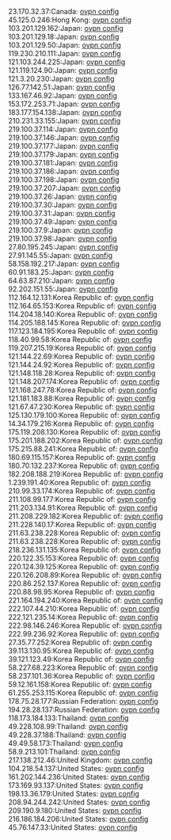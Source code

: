 23.170.32.37:Canada: [ovpn config](vpn/23_170_32_37.ovpn)  
45.125.0.246:Hong Kong: [ovpn config](vpn/45_125_0_246.ovpn)  
103.201.129.162:Japan: [ovpn config](vpn/103_201_129_162.ovpn)  
103.201.129.18:Japan: [ovpn config](vpn/103_201_129_18.ovpn)  
103.201.129.50:Japan: [ovpn config](vpn/103_201_129_50.ovpn)  
119.230.210.111:Japan: [ovpn config](vpn/119_230_210_111.ovpn)  
121.103.244.225:Japan: [ovpn config](vpn/121_103_244_225.ovpn)  
121.119.124.90:Japan: [ovpn config](vpn/121_119_124_90.ovpn)  
121.3.20.230:Japan: [ovpn config](vpn/121_3_20_230.ovpn)  
126.77.142.51:Japan: [ovpn config](vpn/126_77_142_51.ovpn)  
133.167.46.92:Japan: [ovpn config](vpn/133_167_46_92.ovpn)  
153.172.253.71:Japan: [ovpn config](vpn/153_172_253_71.ovpn)  
183.177.154.138:Japan: [ovpn config](vpn/183_177_154_138.ovpn)  
210.231.33.155:Japan: [ovpn config](vpn/210_231_33_155.ovpn)  
219.100.37.114:Japan: [ovpn config](vpn/219_100_37_114.ovpn)  
219.100.37.146:Japan: [ovpn config](vpn/219_100_37_146.ovpn)  
219.100.37.177:Japan: [ovpn config](vpn/219_100_37_177.ovpn)  
219.100.37.179:Japan: [ovpn config](vpn/219_100_37_179.ovpn)  
219.100.37.181:Japan: [ovpn config](vpn/219_100_37_181.ovpn)  
219.100.37.186:Japan: [ovpn config](vpn/219_100_37_186.ovpn)  
219.100.37.198:Japan: [ovpn config](vpn/219_100_37_198.ovpn)  
219.100.37.207:Japan: [ovpn config](vpn/219_100_37_207.ovpn)  
219.100.37.26:Japan: [ovpn config](vpn/219_100_37_26.ovpn)  
219.100.37.30:Japan: [ovpn config](vpn/219_100_37_30.ovpn)  
219.100.37.31:Japan: [ovpn config](vpn/219_100_37_31.ovpn)  
219.100.37.49:Japan: [ovpn config](vpn/219_100_37_49.ovpn)  
219.100.37.9:Japan: [ovpn config](vpn/219_100_37_9.ovpn)  
219.100.37.98:Japan: [ovpn config](vpn/219_100_37_98.ovpn)  
27.80.195.245:Japan: [ovpn config](vpn/27_80_195_245.ovpn)  
27.91.145.55:Japan: [ovpn config](vpn/27_91_145_55.ovpn)  
58.158.192.217:Japan: [ovpn config](vpn/58_158_192_217.ovpn)  
60.91.183.25:Japan: [ovpn config](vpn/60_91_183_25.ovpn)  
64.63.87.210:Japan: [ovpn config](vpn/64_63_87_210.ovpn)  
92.202.151.55:Japan: [ovpn config](vpn/92_202_151_55.ovpn)  
112.164.12.131:Korea Republic of: [ovpn config](vpn/112_164_12_131.ovpn)  
112.164.65.153:Korea Republic of: [ovpn config](vpn/112_164_65_153.ovpn)  
114.204.18.140:Korea Republic of: [ovpn config](vpn/114_204_18_140.ovpn)  
114.205.188.145:Korea Republic of: [ovpn config](vpn/114_205_188_145.ovpn)  
117.123.184.195:Korea Republic of: [ovpn config](vpn/117_123_184_195.ovpn)  
118.40.99.58:Korea Republic of: [ovpn config](vpn/118_40_99_58.ovpn)  
119.207.215.19:Korea Republic of: [ovpn config](vpn/119_207_215_19.ovpn)  
121.144.22.69:Korea Republic of: [ovpn config](vpn/121_144_22_69.ovpn)  
121.144.24.92:Korea Republic of: [ovpn config](vpn/121_144_24_92.ovpn)  
121.148.118.28:Korea Republic of: [ovpn config](vpn/121_148_118_28.ovpn)  
121.148.207.174:Korea Republic of: [ovpn config](vpn/121_148_207_174.ovpn)  
121.168.247.78:Korea Republic of: [ovpn config](vpn/121_168_247_78.ovpn)  
121.181.183.88:Korea Republic of: [ovpn config](vpn/121_181_183_88.ovpn)  
121.67.47.230:Korea Republic of: [ovpn config](vpn/121_67_47_230.ovpn)  
125.130.179.100:Korea Republic of: [ovpn config](vpn/125_130_179_100.ovpn)  
14.34.179.216:Korea Republic of: [ovpn config](vpn/14_34_179_216.ovpn)  
175.119.208.130:Korea Republic of: [ovpn config](vpn/175_119_208_130.ovpn)  
175.201.188.202:Korea Republic of: [ovpn config](vpn/175_201_188_202.ovpn)  
175.215.88.241:Korea Republic of: [ovpn config](vpn/175_215_88_241.ovpn)  
180.69.115.157:Korea Republic of: [ovpn config](vpn/180_69_115_157.ovpn)  
180.70.132.237:Korea Republic of: [ovpn config](vpn/180_70_132_237.ovpn)  
182.208.188.219:Korea Republic of: [ovpn config](vpn/182_208_188_219.ovpn)  
1.239.191.40:Korea Republic of: [ovpn config](vpn/1_239_191_40.ovpn)  
210.99.33.174:Korea Republic of: [ovpn config](vpn/210_99_33_174.ovpn)  
211.108.99.177:Korea Republic of: [ovpn config](vpn/211_108_99_177.ovpn)  
211.203.134.91:Korea Republic of: [ovpn config](vpn/211_203_134_91.ovpn)  
211.208.229.182:Korea Republic of: [ovpn config](vpn/211_208_229_182.ovpn)  
211.228.140.17:Korea Republic of: [ovpn config](vpn/211_228_140_17.ovpn)  
211.63.238.228:Korea Republic of: [ovpn config](vpn/211_63_238_228.ovpn)  
211.63.238.228:Korea Republic of: [ovpn config](vpn/211_63_238_228.ovpn)  
218.236.131.135:Korea Republic of: [ovpn config](vpn/218_236_131_135.ovpn)  
220.122.35.153:Korea Republic of: [ovpn config](vpn/220_122_35_153.ovpn)  
220.124.39.125:Korea Republic of: [ovpn config](vpn/220_124_39_125.ovpn)  
220.126.208.89:Korea Republic of: [ovpn config](vpn/220_126_208_89.ovpn)  
220.86.252.137:Korea Republic of: [ovpn config](vpn/220_86_252_137.ovpn)  
220.88.98.95:Korea Republic of: [ovpn config](vpn/220_88_98_95.ovpn)  
221.164.194.240:Korea Republic of: [ovpn config](vpn/221_164_194_240.ovpn)  
222.107.44.210:Korea Republic of: [ovpn config](vpn/222_107_44_210.ovpn)  
222.121.235.14:Korea Republic of: [ovpn config](vpn/222_121_235_14.ovpn)  
222.98.146.246:Korea Republic of: [ovpn config](vpn/222_98_146_246.ovpn)  
222.99.236.92:Korea Republic of: [ovpn config](vpn/222_99_236_92.ovpn)  
27.35.77.252:Korea Republic of: [ovpn config](vpn/27_35_77_252.ovpn)  
39.113.130.95:Korea Republic of: [ovpn config](vpn/39_113_130_95.ovpn)  
39.121.123.49:Korea Republic of: [ovpn config](vpn/39_121_123_49.ovpn)  
58.227.68.223:Korea Republic of: [ovpn config](vpn/58_227_68_223.ovpn)  
58.237.101.36:Korea Republic of: [ovpn config](vpn/58_237_101_36.ovpn)  
59.12.161.158:Korea Republic of: [ovpn config](vpn/59_12_161_158.ovpn)  
61.255.253.115:Korea Republic of: [ovpn config](vpn/61_255_253_115.ovpn)  
178.75.28.177:Russian Federation: [ovpn config](vpn/178_75_28_177.ovpn)  
194.28.28.137:Russian Federation: [ovpn config](vpn/194_28_28_137.ovpn)  
118.173.184.133:Thailand: [ovpn config](vpn/118_173_184_133.ovpn)  
49.228.108.99:Thailand: [ovpn config](vpn/49_228_108_99.ovpn)  
49.228.37.188:Thailand: [ovpn config](vpn/49_228_37_188.ovpn)  
49.49.58.173:Thailand: [ovpn config](vpn/49_49_58_173.ovpn)  
58.9.213.101:Thailand: [ovpn config](vpn/58_9_213_101.ovpn)  
217.138.212.46:United Kingdom: [ovpn config](vpn/217_138_212_46.ovpn)  
104.218.54.137:United States: [ovpn config](vpn/104_218_54_137.ovpn)  
161.202.144.236:United States: [ovpn config](vpn/161_202_144_236.ovpn)  
173.169.93.137:United States: [ovpn config](vpn/173_169_93_137.ovpn)  
198.13.36.179:United States: [ovpn config](vpn/198_13_36_179.ovpn)  
208.94.244.242:United States: [ovpn config](vpn/208_94_244_242.ovpn)  
209.190.9.180:United States: [ovpn config](vpn/209_190_9_180.ovpn)  
216.186.184.206:United States: [ovpn config](vpn/216_186_184_206.ovpn)  
45.76.147.33:United States: [ovpn config](vpn/45_76_147_33.ovpn)  
